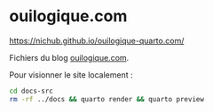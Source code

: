 # ouilogique.com

https://nichub.github.io/ouilogique-quarto.com/

Fichiers du blog [ouilogique.com](https://ouilogique.com).

Pour visionner le site localement :

```bash
cd docs-src
rm -rf ../docs && quarto render && quarto preview
```
